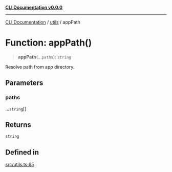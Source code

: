 [**CLI Documentation v0.0.0**](../../README.md)

***

[CLI Documentation](../../modules.md) / [utils](../README.md) / appPath

# Function: appPath()

> **appPath**(...`paths`): `string`

Resolve path from app directory.

## Parameters

### paths

...`string`[]

## Returns

`string`

## Defined in

[src/utils.ts:65](https://github.com/stonemjs/cli/blob/7903e21087d732d9d42947a348eb3c473963e042/src/utils.ts#L65)
